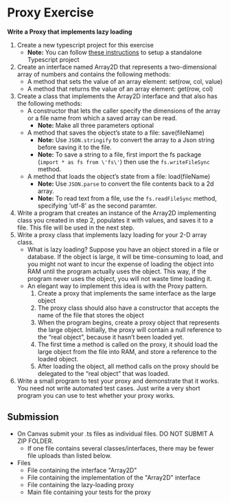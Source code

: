 # Proxy Exercise

**Write a Proxy that implements lazy loading**

1. Create a new typescript project for this exercise
    - **Note:** You can follow [these instructions](../typescript-fundamentals-1/standalone-typescript-project-setup-instructions.md) to setup a standalone Typescript project
1. Create an interface named Array2D that represents a two-dimensional array of numbers and contains the following methods:
    - A method that sets the value of an array element: set(row, col, value)
    - A method that returns the value of an array element: get(row, col)
1. Create a class that implements the Array2D interface and that also has the following methods:
    - A constructor that lets the caller specify the dimensions of the array or a file name from which a saved array can be read.
        - **Note:** Make all three parameters optional
    - A method that saves the object’s state to a file: save(fileName)
        - **Note:** Use `JSON.stringify` to convert the array to a Json string before saving it to the file.
        - **Note:** To save a string to a file, first import the fs package (`import * as fs from \'fs\'`) then use the `fs.writeFileSync` method.
    - A method that loads the object’s state from a file: load(fileName)
        - **Note:** Use `JSON.parse` to convert the file contents back to a 2d array.
        - **Note:** To read text from a file, use the `fs.readFileSync` method, specifying 'utf-8' as the second paramter.
1. Write a program that creates an instance of the Array2D implementing class you created in step 2, populates it with values, and saves it to a file.  This file will be used in the next step.
1. Write a proxy class that implements lazy loading for your 2-D array class.
    - What is lazy loading?  Suppose you have an object stored in a file or database. If the object is large, it will be time-consuming to load, and you might not want to incur the expense of loading the object into RAM until the program actually uses the object. This way, if the program never uses the object, you will not waste time loading it.
    - An elegant way to implement this idea is with the Proxy pattern.
        1. Create a proxy that implements the same interface as the large object
        1. The proxy class should also have a constructor that accepts the name of the file that stores the object
        1. When the program begins, create a proxy object that represents the large object.  Initially, the proxy will contain a null reference to the “real object”, because it hasn’t been loaded yet.
        1. The first time a method is called on the proxy, it should load the large object from the file into RAM, and store a reference to the loaded object.
        1. After loading the object, all method calls on the proxy should be delegated to the “real object” that was loaded.
1. Write a small program to test your proxy and demonstrate that it works. You need not write automated test cases. Just write a very short program you can use to test whether your proxy works.
 
## Submission 

- On Canvas submit your .ts files as individual files. DO NOT SUBMIT A ZIP FOLDER.
    - If one file contains several classes/interfaces, there may be fewer file uploads than listed below.
- Files
    - File containing the interface "Array2D"
    - File containing the implementation of the "Array2D" interface
    - File containing the lazy-loading proxy
    - Main file containing your tests for the proxy
